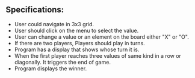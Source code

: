 ## Specifications:

* User could navigate in 3x3 grid.
* User should click on the menu to select the value.
* User can change a value or an element on the board either "X" or "O".
* If there are two players, Players should play in turns.
* Program has a display that shows whose turn it is.
* When the first player reaches three values of same kind in a row or diagonally. It triggers the end of game.
* Program displays the winner.
